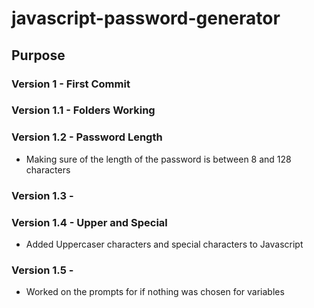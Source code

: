 # javascript-password-generator

## Purpose

### Version 1 - First Commit

### Version 1.1 - Folders Working

### Version 1.2 - Password Length
* Making sure of the length of the password is between 8 and 128 characters

### Version 1.3 - 

### Version 1.4 - Upper and Special
* Added Uppercaser characters and special characters to Javascript

### Version 1.5 - 
* Worked on the prompts for if nothing was chosen for variables